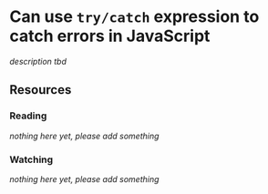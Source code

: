 # Can use `try/catch` expression to catch errors in JavaScript
_description tbd_
## Resources
### Reading
_nothing here yet, please add something_
### Watching
_nothing here yet, please add something_
